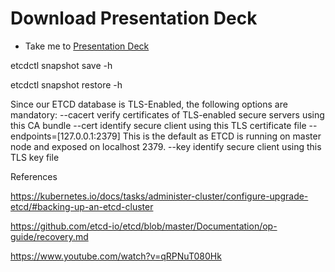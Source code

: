 # Download Presentation Deck
  - Take me to [Presentation Deck](https://kodekloud.com/courses/certified-kubernetes-administrator-with-practice-tests/lectures/16092815)


etcdctl snapshot save -h

etcdctl snapshot restore -h


Since our ETCD database is TLS-Enabled, the following options are mandatory:
	--cacert    verify certificates of TLS-enabled secure servers using this CA bundle
	--cert    identify secure client using this TLS certificate file
	--endpoints=[127.0.0.1:2379]    This is the default as ETCD is running on master node and exposed on localhost 2379.
	--key     identify secure client using this TLS key file


  
References

https://kubernetes.io/docs/tasks/administer-cluster/configure-upgrade-etcd/#backing-up-an-etcd-cluster

https://github.com/etcd-io/etcd/blob/master/Documentation/op-guide/recovery.md


https://www.youtube.com/watch?v=qRPNuT080Hk
